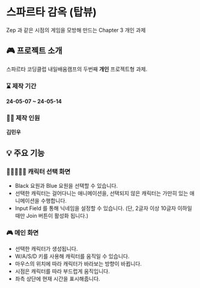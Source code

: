 # 스파르타 감옥 (탑뷰)
Zep 과 같은 시점의 게임을 모방해 만드는 Chapter 3 개인 과제

## 🎮 프로젝트 소개
스파르타 코딩클럽 내일배움캠프의 두번째 **개인** 프로젝트형 과제.

### ⌛ 제작 기간
**24-05-07 ~ 24-05-14**

### 🙋‍♂️ 제작 인원
**김민우**

## 💡 주요 기능

### 👨🏾‍🤝‍👨🏻 캐릭터 선택 화면
- Black 요원과 Blue 요원을 선택할 수 있습니다.
- 선택한 캐릭터는 걸어다니는 애니메이션을, 선택되지 않은 캐릭터는 가만히 있는 애니메이션을 수행합니다.
- Input Field 를 통해 닉네임을 설정할 수 있습니다. (단, 2글자 이상 10글자 이하일 때만 Join 버튼이 활성화 됩니다.)

### 🎮 메인 화면
- 선택한 캐릭터가 생성됩니다.
- W/A/S/D 키를 사용해 캐릭터를 움직일 수 있습니다.
- 마우스의 위치에 따라 캐릭터가 바라보는 방향이 바뀝니다.
- 시점은 캐릭터를 따라 부드럽게 움직입니다.
- 좌측 상단에 현재 시간을 표시해줍니다.
  
